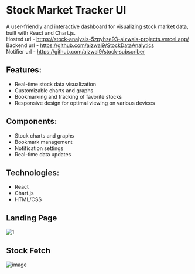 # Stock Market Tracker UI
A user-friendly and interactive dashboard for visualizing stock market data, built with React and Chart.js.\
Hosted url - https://stock-analysis-5zpyhze93-aizwals-projects.vercel.app/ \
Backend url - https://github.com/aizwal9/StockDataAnalytics \
Notifier url - https://github.com/aizwal9/stock-subscriber
## Features:
- Real-time stock data visualization
- Customizable charts and graphs
- Bookmarking and tracking of favorite stocks
- Responsive design for optimal viewing on various devices
## Components:
- Stock charts and graphs
- Bookmark management
- Notification settings
- Real-time data updates
## Technologies:
- React
- Chart.js
- HTML/CSS

## Landing Page
![1](https://github.com/user-attachments/assets/f0ca4b31-ebab-4184-8d5b-a47863acfb80)

## Stock Fetch
![image](https://github.com/user-attachments/assets/07aad614-22ff-4645-a777-7fa7fe47ef8f)

